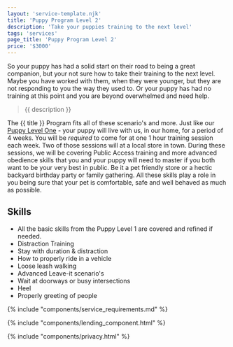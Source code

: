 ```yaml
---
layout: 'service-template.njk'
title: 'Puppy Program Level 2'
description: 'Take your puppies training to the next level'
tags: 'services'
page_title: 'Puppy Program Level 2'
price: '$3000'
---
```


So your puppy has had a solid start on their road to being a great companion, but your not sure how to take their training to the next level. Maybe you have worked with them, when they were younger, but they are not responding to you the way they used to. Or your puppy has had no training at this point and you are beyond overwhelmed and need help.

> {{ description }}

The {{ title }} Program fits all of these scenario's and more. Just like our [Puppy Level One](/services/puppy-level-1-program "Puppy Level One Program") - your puppy will live with us, in our home, for a period of 4 weeks. You will be _required_ to come for at one 1 hour training session each week. Two of those sessions will at a local store in town. During these sessions, we will be covering Public Access training and more advanced obedience skills that you and your puppy will need to master if you both want to be your very best in public. Be it a pet friendly store or a hectic backyard birthday party or family gathering. All these skills play a role in you being sure that your pet is comfortable, safe and well behaved as much as possible.

## Skills
- All the basic skills from the Puppy Level 1 are covered and refined if needed.
- Distraction Training
- Stay with duration & distraction
- How to properly ride in a vehicle
- Loose leash walking
- Advanced Leave-it scenario's
- Wait at doorways or busy intersections
- Heel
- Properly greeting of people

{% include "components/service_requirements.md" %}

{% include "components/lending_component.html" %}

{% include "components/privacy.html" %}
